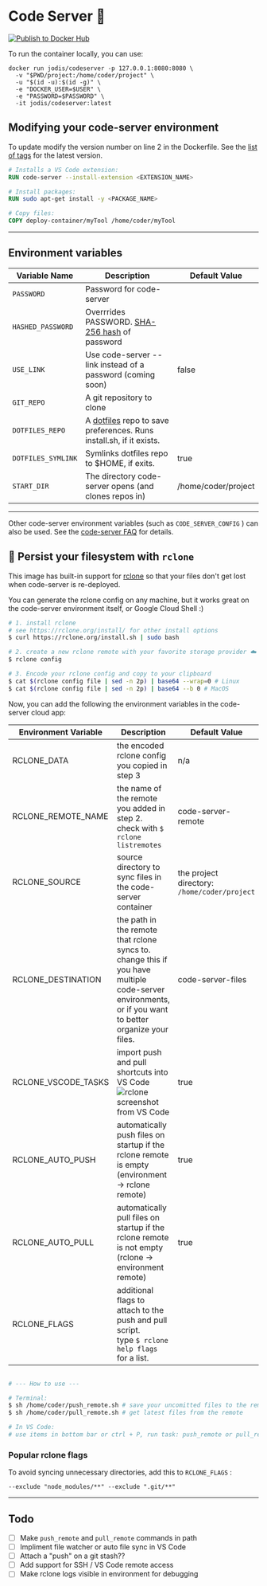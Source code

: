 # Code Server 🚀

[![Publish to Docker Hub](https://github.com/jodisfields/codeserver/actions/workflows/to-dockerhub.yml/badge.svg?branch=main)](https://github.com/jodisfields/codeserver/actions/workflows/to-dockerhub.yml)

To run the container locally, you can use:

```console
docker run jodis/codeserver -p 127.0.0.1:8080:8080 \
  -v "$PWD/project:/home/coder/project" \
  -u "$(id -u):$(id -g)" \
  -e "DOCKER_USER=$USER" \
  -e "PASSWORD=$PASSWORD" \
  -it jodis/codeserver:latest
```

## Modifying your code-server environment

To update modify the version number on line 2 in the Dockerfile. See the [list of tags](https://hub.docker.com/repository/docker/jodis/codeserver/tags?page=1&ordering=last_updated) for the latest version.


```Dockerfile
# Installs a VS Code extension:
RUN code-server --install-extension <EXTENSION_NAME>

# Install packages:
RUN sudo apt-get install -y <PACKAGE_NAME>

# Copy files:
COPY deploy-container/myTool /home/coder/myTool
```

---

## Environment variables

| Variable Name      | Description                                                                                        | Default Value       |
| ------------------ | -------------------------------------------------------------------------------------------------- | ------------------- |
| `PASSWORD`         | Password for code-server                                                                           |                     |
| `HASHED_PASSWORD`  | Overrrides PASSWORD. [SHA-256 hash](https://xorbin.com/tools/sha256-hash-calculator) of password   |
| `USE_LINK`         | Use code-server --link instead of a password (coming soon)                                         | false               |
| `GIT_REPO`         | A git repository to clone                                                                          |                     |
| `DOTFILES_REPO`    | A [dotfiles](https://dotfiles.github.io/) repo to save preferences. Runs install.sh, if it exists. |                     |
| `DOTFILES_SYMLINK` | Symlinks dotfiles repo to $HOME, if exits.                                                         | true                |
| `START_DIR`        | The directory code-server opens (and clones repos in)                                              | /home/coder/project |

---

Other code-server environment variables (such as `CODE_SERVER_CONFIG` ) can also be used. See the [code-server FAQ](https://github.com/cdr/code-server/blob/main/docs/FAQ.md) for details.

## 💾 Persist your filesystem with `rclone`

This image has built-in support for [rclone](https://rclone.org/) so that your files don't get lost when code-server is re-deployed.

You can generate the rclone config on any machine, but it works great on the code-server environment itself, or Google Cloud Shell :)

```sh
# 1. install rclone
# see https://rclone.org/install/ for other install options
$ curl https://rclone.org/install.sh | sudo bash

# 2. create a new rclone remote with your favorite storage provider ☁️
$ rclone config

# 3. Encode your rclone config and copy to your clipboard
$ cat $(rclone config file | sed -n 2p) | base64 --wrap=0 # Linux
$ cat $(rclone config file | sed -n 2p) | base64 --b 0 # MacOS
```

Now, you can add the following the environment variables in the code-server cloud app:

| Environment Variable | Description                                                                                                                                           | Default Value                                | Required |
| -------------------- | ----------------------------------------------------------------------------------------------------------------------------------------------------- | -------------------------------------------- | -------- |
| RCLONE_DATA          | the encoded rclone config you copied in step 3                                                                                                        | n/a                                          | ✅       |
| RCLONE_REMOTE_NAME   | the name of the remote you added in step 2.<br />check with `$ rclone listremotes`                                                                    | code-server-remote                           |          |
| RCLONE_SOURCE        | source directory to sync files in the code-server container                                                                                           | the project directory: `/home/coder/project` |          |
| RCLONE_DESTINATION   | the path in the remote that rclone syncs to. change this if you have multiple code-server environments, or if you want to better organize your files. | code-server-files                            |          |
| RCLONE_VSCODE_TASKS  | import push and pull shortcuts into VS Code ![rclone screenshot from VS Code](../img/rclone-vscode-tasks.png)                                         | true                                         |
| RCLONE_AUTO_PUSH     | automatically push files on startup if the rclone remote is empty (environment -> rclone remote)                                                      | true                                         |          |
| RCLONE_AUTO_PULL     | automatically pull files on startup if the rclone remote is not empty (rclone -> environment remote)                                                  | true                                         |          |
| RCLONE_FLAGS         | additional flags to attach to the push and pull script.<br />type `$ rclone help flags` for a list.                                                   |                                              |          |

```sh

# --- How to use ---

# Terminal:
$ sh /home/coder/push_remote.sh # save your uncomitted files to the remote
$ sh /home/coder/pull_remote.sh # get latest files from the remote

# In VS Code:
# use items in bottom bar or ctrl + P, run task: push_remote or pull_remote or
```

### Popular rclone flags

To avoid syncing unnecessary directories, add this to `RCLONE_FLAGS` :

```none
--exclude "node_modules/**" --exclude ".git/**"
```

---

## Todo

- [ ] Make `push_remote` and `pull_remote` commands in path
- [ ] Impliment file watcher or auto file sync in VS Code
- [ ] Attach a "push" on a git stash??
- [ ] Add support for SSH / VS Code remote access
- [ ] Make rclone logs visible in environment for debugging
